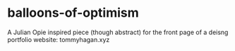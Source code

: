 # balloons-of-optimism

A Julian Opie inspired piece (though abstract) for the front page of a deisng portfolio website: tommyhagan.xyz
